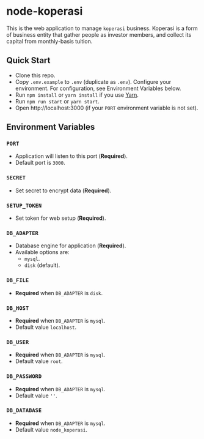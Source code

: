# node-koperasi

This is the web application to manage `koperasi` business.
Koperasi is a form of business entity that gather people as investor members, and collect its capital from monthly-basis tuition.


## Quick Start
- Clone this repo.
- Copy `.env.example` to `.env` (duplicate as `.env`). Configure your environment. For configuration, see Environment Variables below.
- Run `npm install` or `yarn install` if you use [Yarn](https://yarnpkg.com/en/).
- Run `npm run start` or `yarn start`.
- Open http://localhost:3000 (if your `PORT` environment variable is not set).

## Environment Variables

### `PORT`
- Application will listen to this port (**Required**).
- Default port is `3000`.

### `SECRET`
- Set secret to encrypt data (**Required**).

### `SETUP_TOKEN`
- Set token for web setup (**Required**).

### `DB_ADAPTER`
- Database engine for application (**Required**).
- Available options are:
  + `mysql`.
  + `disk` (default).

### `DB_FILE`
- **Required** when `DB_ADAPTER` is `disk`.

### `DB_HOST`
- **Required** when `DB_ADAPTER` is `mysql`.
- Default value `localhost`.

### `DB_USER`
- **Required** when `DB_ADAPTER` is `mysql`.
- Default value `root`.

### `DB_PASSWORD`
- **Required** when `DB_ADAPTER` is `mysql`.
- Default value `''`.

### `DB_DATABASE`
- **Required** when `DB_ADAPTER` is `mysql`.
- Default value `node_koperasi`.
